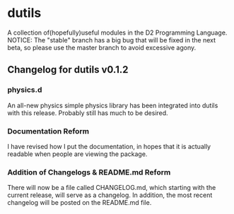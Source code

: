# dutils
A collection of(hopefully)useful modules in the D2 Programming Language.  NOTICE:  The "stable" branch has a big bug that will be fixed in the next beta, so please use the master branch to avoid excessive agony.
## Changelog for dutils v0.1.2
### physics.d
An all-new physics simple physics library has been integrated into dutils with this release.  Probably still has much to be desired.
### Documentation Reform
I have revised how I put the documentation, in hopes that it is actually readable when people are viewing the package.
### Addition of Changelogs & README.md Reform
There will now be a file called CHANGELOG.md, which starting with the current release, will serve as a changelog.  In addition, the most recent changelog will be posted on the README.md file.
